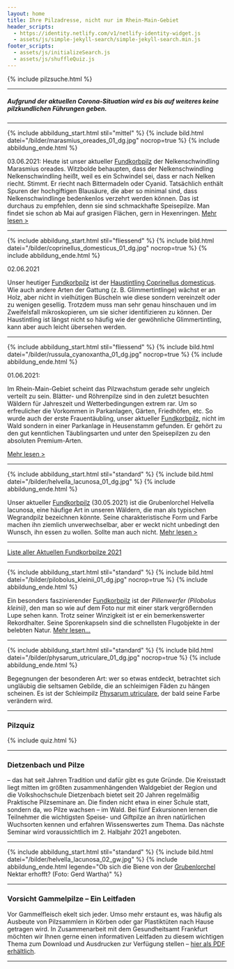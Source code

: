 ```yaml
---
layout: home
title: Ihre Pilzadresse, nicht nur im Rhein-Main-Gebiet
header_scripts:
  - https://identity.netlify.com/v1/netlify-identity-widget.js
  - assets/js/simple-jekyll-search/simple-jekyll-search.min.js
footer_scripts:
  - assets/js/initializeSearch.js
  - assets/js/shuffleQuiz.js
---
```

{% include pilzsuche.html %}

- - -

##### Aufgrund der aktuellen Corona-Situation wird es bis auf weiteres keine pilzkundlichen Führungen geben.

- - -

{% include abbildung_start.html stil="mittel" %}
{% include bild.html datei="/bilder/marasmius_oreades_01_dg.jpg" nocrop=true %}
{% include abbildung_ende.html %}

03.06.2021: Heute ist unser aktueller [Fundkorbpilz](AA "Glossar-") der Nelkenschwindling Marasmius oreades. Witzbolde behaupten, dass der Nelkenschwindling Nelkenschwindling heißt, weil es ein Schwindel sei, dass er nach Nelken riecht. Stimmt. Er riecht nach Bittermadeln oder Cyanid. Tatsächlich enthält Spuren der hochgiftigen Blausäure, die aber so minimal sind, dass Nelkenschwindlinge bedenkenlos verzehrt werden können. Das ist durchaus zu empfehlen, denn sie sind schmackhafte Speisepilze. Man findet sie schon ab Mai auf grasigen Flächen, gern in Hexenringen. [Mehr lesen >](/pilze/marasmius-oreades-nelkenschwindling)

- - -

{% include abbildung_start.html stil="fliessend" %}
{% include bild.html datei="/bilder/coprinellus_domesticus_01_dg.jpg" nocrop=true %}
{% include abbildung_ende.html %}

02.06.2021

Unser heutiger [Fundkorbpilz](AA "Glossar-") ist der [Haustintling Coprinellus domesticus](/pilze/coprinellus-domesticus-haustintling). Wie auch andere Arten der Gattung (z. B. Glimmertintlinge) wächst er an Holz, aber nicht in vielhütigen Büscheln wie diese sondern vereinzelt oder zu wenigen gesellig. Trotzdem muss man sehr genau hinschauen und im Zweifelsfall mikroskopieren, um sie sicher identifizieren zu können. Der Haustintling ist längst nicht so häufig wie der gewöhnliche Glimmertintling, kann aber auch leicht übersehen werden.

<div style="clear: both"></div>

- - -

{% include abbildung_start.html stil="fliessend" %}
{% include bild.html datei="/bilder/russula_cyanoxantha_01_dg.jpg" nocrop=true %}
{% include abbildung_ende.html %}

01.06.2021:

Im Rhein-Main-Gebiet scheint das Pilzwachstum gerade sehr ungleich verteilt zu sein. Blätter- und Röhrenpilze sind in den zuletzt besuchten Wäldern für Jahreszeit und Wetterbedingungen extrem rar. Um so erfreulicher die Vorkommen in Parkanlagen, Gärten, Friedhöfen, etc. So wurde auch der erste Frauentäubling, unser aktueller [Fundkorbpilz](AA "Glossar-"), nicht im Wald sondern in einer Parkanlage in Heusenstamm gefunden. Er gehört zu den gut kenntlichen Täublingsarten und unter den Speisepilzen zu den absoluten Premium-Arten.

[Mehr lesen > ](/pilze/russula-cyanoxantha-frauentäubling)

<div style="clear: both"></div>

- - -

{% include abbildung_start.html stil="standard" %}
{% include bild.html datei="/bilder/helvella_lacunosa_01_dg.jpg" %}
{% include abbildung_ende.html %}

Unser aktueller [Fundkorbpilz](AA "Glossar-") (30.05.2021) ist die Grubenlorchel Helvella lacunosa, eine häufige Art in unseren Wäldern, die man als typischen Wegrandpilz bezeichnen könnte. Seine charakteristische Form und Farbe machen ihn ziemlich unverwechselbar, aber er weckt nicht unbedingt den Wunsch, ihn essen zu wollen. Sollte man auch nicht.
[Mehr lesen >](/pilze/helvella-lacunosa-grubenlorchel)

- - -

[Liste aller Aktuellen Fundkorbpilze 2021](/artikel/liste-aller-aktuellen-fundkorbpilze-2021.html)

- - -

{% include abbildung_start.html stil="standard" %}
{% include bild.html datei="/bilder/pilobolus_kleinii_01_dg.jpg" nocrop=true %}
{% include abbildung_ende.html %}

Ein besonders faszinierender [Fundkorbpilz](AA "Glossar-") ist der *Pillenwerfer (Pilobolus kleinii)*, den man so wie auf dem Foto nur mit einer stark vergrößernden Lupe sehen kann. Trotz seiner Winzigkeit ist er ein bemerkenswerter Rekordhalter. Seine Sporenkapseln sind die schnellsten Flugobjekte in der belebten Natur. [Mehr lesen...](/pilze/pilobolus-kleinii-pillenwerfer)

- - -

{% include abbildung_start.html stil="standard" %}
{% include bild.html datei="/bilder/physarum_utriculare_01_dg.jpg" nocrop=true %}
{% include abbildung_ende.html %}

Begegnungen der besonderen Art: wer so etwas entdeckt, betrachtet sich ungläubig die seltsamen Gebilde, die an schleimigen Fäden zu hängen scheinen. Es ist der Schleimpilz [Physarum utriculare](/pilze/physarum-utriculare-fadenfruchtschleimpilz), der bald seine Farbe verändern wird.

- - -

### Pilzquiz

{% include quiz.html %}

- - -

### Dietzenbach und Pilze

– das hat seit Jahren Tradition und dafür gibt es gute Gründe. Die Kreisstadt liegt mitten im größten zusammenhängenden Waldgebiet der Region und die Volkshochschule Dietzenbach bietet seit 20 Jahren regelmäßig Praktische Pilzseminare an. Die finden nicht etwa in einer Schule statt, sondern da, wo Pilze wachsen – im Wald. Bei fünf Exkursionen lernen die Teilnehmer die wichtigsten Speise- und Giftpilze an ihren natürlichen Wuchsorten kennen und erfahren Wissenswertes zum Thema. Das nächste Seminar wird voraussichtlich im 2. Halbjahr 2021 angeboten.

- - -

{% include abbildung_start.html stil="standard" %}
{% include bild.html datei="/bilder/helvella_lacunosa_02_gw.jpg" %}
{% include abbildung_ende.html legende="Ob sich die Biene von der <a href='/pilze/helvella-lacunosa-grubenlorchel'>Grubenlorchel</a> Nektar erhofft?  (Foto: Gerd Wartha)" %}

- - -

### Vorsicht Gammelpilze – Ein Leitfaden

Vor Gammelfleisch ekelt sich jeder. Umso mehr erstaunt es, was häufig als Ausbeute von Pilzsammlern in Körben oder gar Plastiktüten nach Hause getragen wird. In Zusammenarbeit mit dem Gesundheitsamt Frankfurt möchten wir Ihnen gerne einen informativen Leitfaden zu diesem wichtigen Thema zum Download und Ausdrucken zur Verfügung stellen – [hier als PDF erhältlich](/assets/docs/Fundkorb.de-Gammelpilze.pdf).

- - -